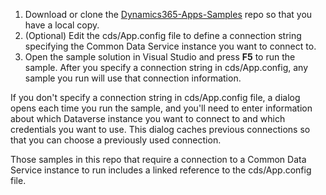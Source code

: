 1. Download or clone the [Dynamics365-Apps-Samples](https://github.com/microsoft/Dynamics365-Apps-Samples) repo so that you have a local copy.
2. (Optional) Edit the cds/App.config file to define a connection string specifying the Common Data Service instance you want to connect to.
3. Open the sample solution in Visual Studio and press **F5** to run the sample. After you specify a connection string in cds/App.config, any sample you run will use that connection information.

If you don't specify a connection string in cds/App.config file, a dialog opens each time you run the sample, and you'll need to enter information about which Dataverse instance you want to connect to and which credentials you want to use. This dialog caches previous connections so that you can choose a previously used connection.

Those samples in this repo that require a connection to a Common Data Service instance to run includes a linked reference to the cds/App.config file.  
